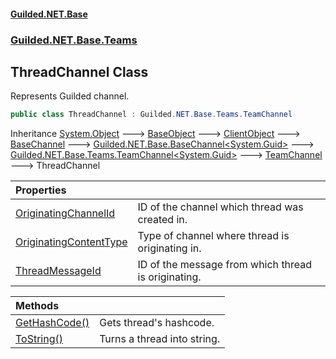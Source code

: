 
#### [Guilded.NET.Base](index 'index')
### [Guilded.NET.Base.Teams](index#Guilded_NET_Base_Teams 'Guilded.NET.Base.Teams')
## ThreadChannel Class
Represents Guilded channel.  
```csharp
public class ThreadChannel : Guilded.NET.Base.Teams.TeamChannel
```

Inheritance [System.Object](https://docs.microsoft.com/en-us/dotnet/api/System.Object 'System.Object') &#129106; [BaseObject](BaseObject 'Guilded.NET.Base.BaseObject') &#129106; [ClientObject](ClientObject 'Guilded.NET.Base.ClientObject') &#129106; [BaseChannel](BaseChannel 'Guilded.NET.Base.BaseChannel') &#129106; [Guilded.NET.Base.BaseChannel&lt;](BaseChannel_T_ 'Guilded.NET.Base.BaseChannel&lt;T&gt;')[System.Guid](https://docs.microsoft.com/en-us/dotnet/api/System.Guid 'System.Guid')[&gt;](BaseChannel_T_ 'Guilded.NET.Base.BaseChannel&lt;T&gt;') &#129106; [Guilded.NET.Base.Teams.TeamChannel&lt;](TeamChannel_T_ 'Guilded.NET.Base.Teams.TeamChannel&lt;T&gt;')[System.Guid](https://docs.microsoft.com/en-us/dotnet/api/System.Guid 'System.Guid')[&gt;](TeamChannel_T_ 'Guilded.NET.Base.Teams.TeamChannel&lt;T&gt;') &#129106; [TeamChannel](TeamChannel 'Guilded.NET.Base.Teams.TeamChannel') &#129106; ThreadChannel  

| Properties | |
| :--- | :--- |
| [OriginatingChannelId](ThreadChannel_OriginatingChannelId 'Guilded.NET.Base.Teams.ThreadChannel.OriginatingChannelId') | ID of the channel which thread was created in.<br/> |
| [OriginatingContentType](ThreadChannel_OriginatingContentType 'Guilded.NET.Base.Teams.ThreadChannel.OriginatingContentType') | Type of channel where thread is originating in.<br/> |
| [ThreadMessageId](ThreadChannel_ThreadMessageId 'Guilded.NET.Base.Teams.ThreadChannel.ThreadMessageId') | ID of the message from which thread is originating.<br/> |

| Methods | |
| :--- | :--- |
| [GetHashCode()](ThreadChannel_GetHashCode() 'Guilded.NET.Base.Teams.ThreadChannel.GetHashCode()') | Gets thread's hashcode.<br/> |
| [ToString()](ThreadChannel_ToString() 'Guilded.NET.Base.Teams.ThreadChannel.ToString()') | Turns a thread into string.<br/> |
